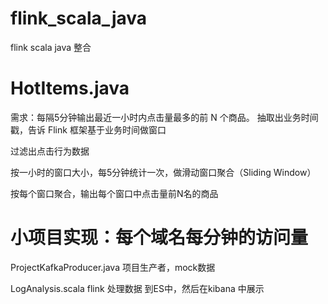 # flink_scala_java
flink scala java 整合

# HotItems.java

  需求：每隔5分钟输出最近一小时内点击量最多的前 N 个商品。
  抽取出业务时间戳，告诉 Flink 框架基于业务时间做窗口

  过滤出点击行为数据

  按一小时的窗口大小，每5分钟统计一次，做滑动窗口聚合（Sliding Window）

  按每个窗口聚合，输出每个窗口中点击量前N名的商品

# 小项目实现：每个域名每分钟的访问量
  ProjectKafkaProducer.java 
    项目生产者，mock数据
    
  LogAnalysis.scala
    flink 处理数据 到ES中，然后在kibana 中展示
